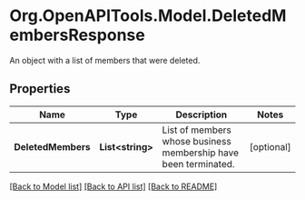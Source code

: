 # Org.OpenAPITools.Model.DeletedMembersResponse
An object with a list of members that were deleted.

## Properties

Name | Type | Description | Notes
------------ | ------------- | ------------- | -------------
**DeletedMembers** | **List&lt;string&gt;** | List of members whose business membership have been terminated. | [optional] 

[[Back to Model list]](../README.md#documentation-for-models) [[Back to API list]](../README.md#documentation-for-api-endpoints) [[Back to README]](../README.md)

